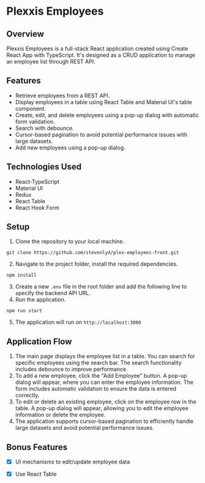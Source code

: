 # Plexxis Employees

## Overview

Plexxis Employees is a full-stack React application created using Create React App with TypeScript. It's designed as a CRUD application to manage an employee list through REST API. 

## Features

- Retrieve employees from a REST API.
- Display employees in a table using React Table and Material UI's table component.
- Create, edit, and delete employees using a pop-up dialog with automatic form validation.
- Search with debounce.
- Cursor-based pagination to avoid potential performance issues with large datasets.
- Add new employees using a pop-up dialog.
## Technologies Used

- React-TypeScript
- Material UI
- Redux
- React Table
- React Hook Form

## Setup

1. Clone the repository to your local machine.

```shell script
git clone https://github.com/stevenlyd/plex-employees-front.git
```
2. Navigate to the project folder, install the required dependencies.
```shell script
npm install
```
3. Create a new `.env` file in the root folder and add the following line to specify the backend API URL.
4. Run the application.
```shell script
npm run start
```
5. The application will run on `http://localhost:3000`
## Application Flow 
1. The main page displays the employee list in a table. You can search  for  specific employees using the search bar. The search functionality includes debounce to improve performance. 
2. To  add a new employee, click the "Add Employee" button. A pop-up dialog will appear, where you can enter the employee information. The form includes automatic validation to ensure the data is entered correctly. 
3. To edit or  delete an existing employee, click on the employee row  in the table. A pop-up dialog will appear, allowing you to edit the employee information or  delete the employee. 
4. The application supports cursor-based pagination to efficiently handle large datasets and avoid potential performance issues. 
## Bonus Features 
- [x] UI mechanisms to edit/update employee data 
- [x] Use React Table






